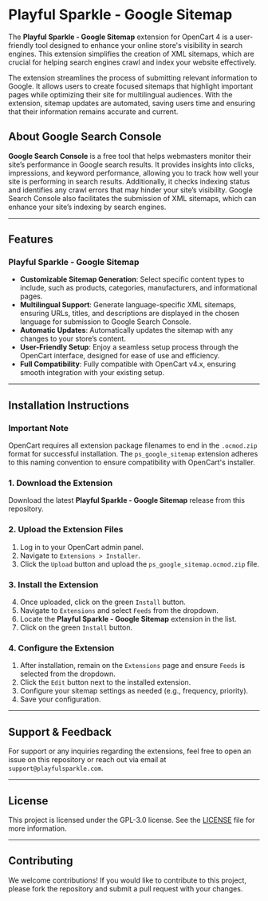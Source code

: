 # Playful Sparkle - Google Sitemap

The **Playful Sparkle - Google Sitemap** extension for OpenCart 4 is a user-friendly tool designed to enhance your online store's visibility in search engines. This extension simplifies the creation of XML sitemaps, which are crucial for helping search engines crawl and index your website effectively.

The extension streamlines the process of submitting relevant information to Google. It allows users to create focused sitemaps that highlight important pages while optimizing their site for multilingual audiences. With the extension, sitemap updates are automated, saving users time and ensuring that their information remains accurate and current.

## About Google Search Console

**Google Search Console** is a free tool that helps webmasters monitor their site’s performance in Google search results. It provides insights into clicks, impressions, and keyword performance, allowing you to track how well your site is performing in search results. Additionally, it checks indexing status and identifies any crawl errors that may hinder your site’s visibility. Google Search Console also facilitates the submission of XML sitemaps, which can enhance your site’s indexing by search engines.

---

## Features

### Playful Sparkle - Google Sitemap
- **Customizable Sitemap Generation**: Select specific content types to include, such as products, categories, manufacturers, and informational pages.
- **Multilingual Support**: Generate language-specific XML sitemaps, ensuring URLs, titles, and descriptions are displayed in the chosen language for submission to Google Search Console.
- **Automatic Updates**: Automatically updates the sitemap with any changes to your store’s content.
- **User-Friendly Setup**: Enjoy a seamless setup process through the OpenCart interface, designed for ease of use and efficiency.
- **Full Compatibility**: Fully compatible with OpenCart v4.x, ensuring smooth integration with your existing setup.

---

## Installation Instructions

### Important Note

OpenCart requires all extension package filenames to end in the `.ocmod.zip` format for successful installation. The `ps_google_sitemap` extension adheres to this naming convention to ensure compatibility with OpenCart's installer.

### 1. Download the Extension
Download the latest **Playful Sparkle - Google Sitemap** release from this repository.

### 2. Upload the Extension Files
1. Log in to your OpenCart admin panel.
2. Navigate to `Extensions > Installer`.
3. Click the `Upload` button and upload the `ps_google_sitemap.ocmod.zip` file.

### 3. Install the Extension
4. Once uploaded, click on the green `Install` button.
5. Navigate to `Extensions` and select `Feeds` from the dropdown.
6. Locate the **Playful Sparkle - Google Sitemap** extension in the list.
7. Click on the green `Install` button.

### 4. Configure the Extension
1. After installation, remain on the `Extensions` page and ensure `Feeds` is selected from the dropdown.
2. Click the `Edit` button next to the installed extension.
3. Configure your sitemap settings as needed (e.g., frequency, priority).
4. Save your configuration.

---

## Support & Feedback

For support or any inquiries regarding the extensions, feel free to open an issue on this repository or reach out via email at `support@playfulsparkle.com`.

---

## License

This project is licensed under the GPL-3.0 license. See the [LICENSE](./LICENSE) file for more information.

---

## Contributing

We welcome contributions! If you would like to contribute to this project, please fork the repository and submit a pull request with your changes.
